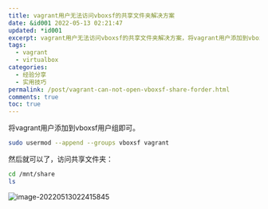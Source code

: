```yaml
---
title: vagrant用户无法访问vboxsf的共享文件夹解决方案
date: &id001 2022-05-13 02:21:47
updated: *id001
excerpt: vagrant用户无法访问vboxsf的共享文件夹解决方案，将vagrant用户添加到vboxsf用户组即可。
tags:
  - vagrant
  - virtualbox
categories:
  - 经验分享
  - 实用技巧
permalink: /post/vagrant-can-not-open-vboxsf-share-forder.html
comments: true
toc: true
---
```

将vagrant用户添加到vboxsf用户组即可。

```bash
sudo usermod --append --groups vboxsf vagrant
```

然后就可以了，访问共享文件夹：

```bash
cd /mnt/share
ls
```

![image-20220513022415845](https://img1.terwer.space/20220513022416.png)